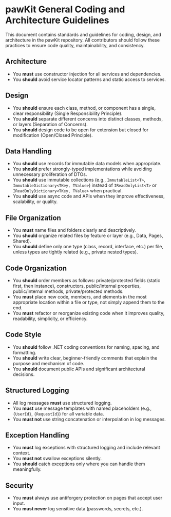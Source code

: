 # pawKit General Coding and Architecture Guidelines

This document contains standards and guidelines for coding, design, and architecture in the pawKit repository. All contributors should follow these practices to ensure code quality, maintainability, and consistency.

## Architecture
- You **must** use constructor injection for all services and dependencies.
- You **should** avoid service locator patterns and static access to services.

## Design
- You **should** ensure each class, method, or component has a single, clear responsibility (Single Responsibility Principle).
- You **should** separate different concerns into distinct classes, methods, or layers (Separation of Concerns).
- You **should** design code to be open for extension but closed for modification (Open/Closed Principle).

## Data Handling
- You **should** use records for immutable data models when appropriate.
- You **should** prefer strongly-typed implementations while avoiding unnecessary proliferation of DTOs.
- You **should** use immutable collections (e.g., `ImmutableList<T>`, `ImmutableDictionary<TKey, TValue>`) instead of `IReadOnlyList<T>` or `IReadOnlyDictionary<TKey, TValue>` when practical.
- You **should** use async code and APIs when they improve effectiveness, scalability, or quality.

## File Organization
- You **must** name files and folders clearly and descriptively.
- You **should** organize related files by feature or layer (e.g., Data, Pages, Shared).
- You **should** define only one type (class, record, interface, etc.) per file, unless types are tightly related (e.g., private nested types).

## Code Organization
- You **should** order members as follows: private/protected fields (static first, then instance), constructors, public/internal properties, public/internal methods, private/protected methods.
- You **must** place new code, members, and elements in the most appropriate location within a file or type, not simply append them to the end.
- You **must** refactor or reorganize existing code when it improves quality, readability, simplicity, or efficiency.

## Code Style
- You **should** follow .NET coding conventions for naming, spacing, and formatting.
- You **should** write clear, beginner-friendly comments that explain the purpose and mechanism of code.
- You **should** document public APIs and significant architectural decisions.

## Structured Logging
- All log messages **must** use structured logging.
- You **must** use message templates with named placeholders (e.g., `{UserId}`, `{RequestId}`) for all variable data.
- You **must not** use string concatenation or interpolation in log messages.

## Exception Handling
- You **must** log exceptions with structured logging and include relevant context.
- You **must not** swallow exceptions silently.
- You **should** catch exceptions only where you can handle them meaningfully.

## Security
- You **must** always use antiforgery protection on pages that accept user input.
- You **must never** log sensitive data (passwords, secrets, etc.).
